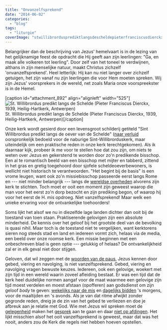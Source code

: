 ```yaml
---
title: "Onvanzelfsprekend"
date: "2014-06-02"
categories: 
  - "blog"
tags: 
  - "liturgie"
coverImage: "stwillibrordusprediktlangsdescheldepieterfranciscusdierckx1939heilighartkerkantwerpen1.png"
---
```


Belangrijker dan de beschrijving van Jezus' hemelvaart is in de lezing van het gelijknamige feest de opdracht die Hij geeft aan zijn leerlingen: "Ga, en maak alle volkeren tot leerling". Door zelf van het toneel te verdwijnen, althans in zijn menselijke natuur, maakt Christus zichzelf 'onvanzelfsprekend'. Heel letterlijk: Hij kan nu niet langer over zichzelf getuigen, het zijn vanaf nu zijn leerlingen die voor Hem moeten spreken. Wij zijn Jezus' voorsprekers in de wereld, net zoals Maria onze voorspreekster is in de Hemel.

\[caption id="attachment\_892" align="alignleft" width="525"\]![St. Willibrordus predikt langs de Schelde (Pieter Franciscus Dierckx, 1939, Heilig-Hartkerk, Antwerpen) ](/wp-content/uploads/2014/12/stwillibrordusprediktlangsdescheldepieterfranciscusdierckx1939heilighartkerkantwerpen1.png?w=525) St. Willibrordus predikt langs de Schelde (Pieter Franciscus Dierckx, 1939, Heilig-Hartkerk, Antwerpen)\[/caption\]

Onze kerk wordt gesierd door een levensgroot schilderij getiteld "Sint Willibrordus predikt langs de oever van de Schelde" ([naar verluid](http://www.warmnoord.be/index.php/parochie-h-hart) oorspronkelijk bedoeld voor de naburige Sint-Willibrorduskerk, maar uiteindelijk om een praktische reden in onze kerk terechtgekomen). Als ik daarnaar kijk, probeer ik me voor te stellen hoe dat zou zijn, om niets te weten over Jezus en gekerstend te worden door zo'n predikende bisschop. Een al te romantisch beeld van een bisschop met mijter en tabberd, zittend in het gras en gretig toegehoord door sjofele scheldeoeverbewoners, is wellicht niet historisch te verantwoorden. "Het begint bij de basis" is een vrome leugen, want ook zo'n missiebisschop passeerde eerst langs Rome en --- niet minder belangrijk --- langs de [wereldse overheden](http://nl.wikipedia.org/wiki/Willibrord#Kritische_beschouwing "Willibrord - kritische beschouwing") alvorens zijn kerk te stichten. Toch moet er ooit een moment zijn geweest waarop die man voor het eerst zo'n dorp bezocht en zijn prediking begon, of waarop hij voor het eerst de H. mis opdroeg. Niet vanzelfsprekend! Maar welk een unieke ervaring voor de ontvankelijke toehoorders!

Soms lijkt het alsof we nu in diezelfde lage landen dichter dan ooit bij de toestand van toen staan. Praktiserende gelovigen zijn een absolute minderheid. De kennis over het geloof bij het grootste deel van de bevolking is quasi nihil. Maar toch is de toestand niet te vergelijken, want kerktorens sieren nog steeds stad en land en iedereen vormt zich, helaas via de media, een beeld over onze roomse kerk. Een missie beginnen met een onbeschreven blad is geen optie --- gelukkig of helaas? De ontvankelijkheid zal er in elk geval niet door stijgen.

Geloven, dat wil zeggen met de [woorden van de paus](http://rkdocumenten.nl/rkdocs/index.php?mi=600&doc=5473), Jezus kennen door gebed, viering en navolging, is niet vanzelfsprekend. Gebed, viering en navolging vragen bewuste keuzes. Iedereen, ook een gelovige, woekert met zijn tijd in een wereld waarin zoveel afleiding bestaat. Er was een tijd dat de kerk heel duidelijke normen aangaf voor de maat waarmee een gelovige zijn tijd moest verdelen en moest afstaan (opofferen) aan godsdienst om zijn geloof _body_ te geven: [wekelijks naar de mis](http://prentencatechismus.org/2011/02/19/de-geboden-van-de-kerk-in-het-algemeen-eerste-gebod-van-de-kerk-zon-en-feestdag-houd-in-eer-tweede-gebod-van-de-kerk-hoor-wel-mis-dan-elke-keer/) en [dagelijks bidden](http://www.rkdocumenten.nl/rkdocs/index.php?mi=600&doc=4005&id=6603) 's morgens, voor de maaltijden en 's avonds. Als je van dat ritme afwijkt zonder gegronde reden, dreig je de zin van het gebed te verliezen en doe je afbreuk aan je relatie met God. Wie met Jezus wil spreken moet de [gelegenheid](http://www.gewijderuimte.org/ "Gewijde ruimte") maken het [gesprek](http://www.startdestilte.be/ "Start de Stilte") aan te gaan en daar [niet op afdingen](http://ingridairam.wordpress.com/2014/06/04/over-de-zondagsplicht-noodzaak-van-de-mens/ "Over de zondagsplicht: noodzaak van de mens"). Het lijkt misschien alsof het ooit vanzelfsprekend is geweest, maar dat was het nooit, anders zou de Kerk die regels niet hebben hoeven opstellen.
